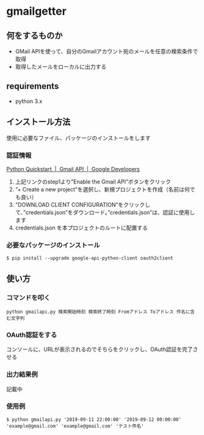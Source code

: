 # gmailgetter

## 何をするものか

* GMail APIを使って、自分のGmailアカウント宛のメールを任意の検索条件で取得  
* 取得したメールをローカルに出力する

## requirements

* python 3.x

## インストール方法

使用に必要なファイル、パッケージのインストールをします

### 認証情報
[Python Quickstart  |  Gmail API       |  Google Developers](https://developers.google.com/gmail/api/quickstart/python)

1. 上記リンクのstep1より”Enable the Gmail API”ボタンをクリック
2. ”+ Create a new project”を選択し、新規プロジェクトを作成（名前は何でも良い）
3. ”DOWNLOAD CLIENT CONFIGURATION”をクリックして、”credentials.json”をダウンロード。”credentials.json”は、認証に使用します
4. credentials.json を本プロジェクトのルートに配置する

### 必要なパッケージのインストール

```
$ pip install --upgrade google-api-python-client oauth2client
```

## 使い方

### コマンドを叩く

```
python gmailapi.py 検索開始時刻 検索終了時刻 Fromアドレス Toアドレス 件名に含む文字列
```

### OAuth認証をする

コンソールに、URLが表示されるのでそちらをクリックし、OAuth認証を完了させる

### 出力結果例

記載中

### 使用例
```
$ python gmailapi.py '2019-09-11 22:00:00' '2019-09-12 00:00:00' 'example@gmail.com' 'example@gmail.com' 'テスト件名'
```
